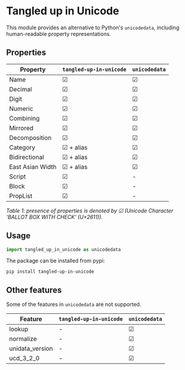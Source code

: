 # Tangled up in Unicode

This module provides an alternative to Python's `unicodedata`, including human-readable property representations.

## Properties

| Property				| `tangled-up-in-unicode`			| `unicodedata` 		|
|-----------------------|-------------------------------|-----------------------|
| Name					| &#9745;						| &#9745;  				|
| Decimal				| &#9745;						| &#9745;  				|
| Digit					| &#9745;						| &#9745;  				|
| Numeric				| &#9745;						| &#9745;  				|
| Combining           	| &#9745;						| &#9745;  				|
| Mirrored           	| &#9745;						| &#9745;  				|
| Decomposition        	| &#9745;						| &#9745;  				|
| Category				| &#9745; + alias				| &#9745;  				|
| Bidirectional			| &#9745; + alias				| &#9745;  				|
| East Asian Width		| &#9745; + alias				| &#9745;  				|
| Script				| &#9745;						| -  					|
| Block					| &#9745;						| -  					|
| PropList				| &#9745;						| -  					|

_Table 1: presence of properties is denoted by &#9745; (Unicode Character 'BALLOT BOX WITH CHECK' (U+2611))._		

## Usage

```python
import tangled_up_in_unicode as unicodedata
```

The package can be installed from pypi:

```
pip install tangled-up-in-unicode
```

## Other features

Some of the features in `unicodedata` are not supported. 

| Feature				| `tangled-up-in-unicode`			| `unicodedata` 		|
|-----------------------|-------------------------------|-----------------------|
| lookup	           	| -								| &#9745;  				|
| normalize           	| -								| &#9745;  				|
| unidata_version      	| -								| &#9745;  				|
| ucd_3_2_0      		| -								| &#9745;  				|

